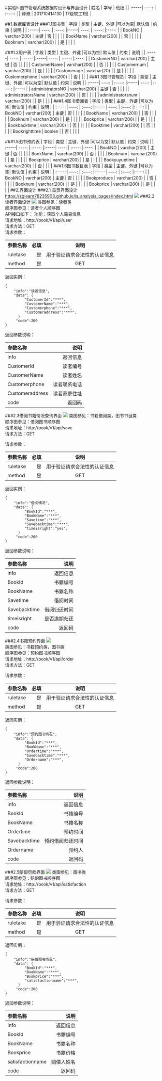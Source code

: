 #实验5.图书管理系统数据库设计与界面设计
| 姓名  |  学号 | 班级 |
| :-----| ----: | :----: |
| 钟港 | 201710414130 | 17级软工1班 |

##1.数据库表设计
###1.1图书表
| 字段  |  类型 | 主键、外键 |可以为空| 默认值  |  约束 | 说明 |
| :-----| ----: | :----: |:-----| ----: | :----: |:----: |
| BookNO  | varchar(200)  | 主键 | 否 |   |   |  |
| BookName  | varchar(200)  |  | 否 |   |   |  |
| Booknum  | varchar(200)  |  | 是 |   |   |  |

###1.2用户表
| 字段  |  类型 | 主键、外键 |可以为空| 默认值  |  约束 | 说明 |
| :-----| ----: | :----: |:-----| ----: | :----: |:----: |
| CustomerNO  | varchar(200)  | 主键 | 否 |   |   |  |
| CustomerName  | varchar(200)  |  | 否 |   |   |  |
| Customernum  | varchar(200)  |  | 是 |   |   |  |
| Customerage  | varchar(20)  |  | 是 |   |   |  |
| Customerphone  | varchar(200)  |  | 否 |   |   |  |
###1.3图书管理员
| 字段  |  类型 | 主键、外键 |可以为空| 默认值  |  约束 | 说明 |
| :-----| ----: | :----: |:-----| ----: | :----: |:----: |
| administratorsNO  | varchar(200)  | 主键 | 否 |   |   |  |
| administratorsName  | varchar(200)  |  | 否 |   |   |  |
| administratorsnum  | varchar(200)  |  | 是 |   |   |  |
###1.4图书借阅表
| 字段  |  类型 | 主键、外键 |可以为空| 默认值  |  约束 | 说明 |
| :-----| ----: | :----: |:-----| ----: | :----: |:----: |
| BookNO  | varchar(200)  | 主键 | 否 |   |   |  |
| BookName  | varchar(200)  |  | 否 |   |   |  |
| Booknum  | varchar(200)  |  | 是 |   |   |  |
| Bookprice  | varchar(200)  |  | 是 |   |   |  |
| Bookbacktime  | varchar(200)  |  | 否 |   |   |  |
| Booktime  | varchar(200)  |  | 否 |   |   |  |
| Bookrighttime  | boolen  |  | 否 |   |   |  |

###1.5图书预约表
| 字段  |  类型 | 主键、外键 |可以为空| 默认值  |  约束 | 说明 |
| :-----| ----: | :----: |:-----| ----: | :----: |:----: |
| BookNO  | varchar(200)  | 主键 | 否 |   |   |  |
| BookName  | varchar(200)  |  | 否 |   |   |  |
| Booknum  | varchar(200)  |  | 是 |   |   |  |
| Bookprice  | varchar(200)  |  | 是 |   |   |  |
| Bookyuyuetime  | varchar(200)  |  | 否 |   |   |  |
###1.6图书数目表
| 字段  |  类型 | 主键、外键 |可以为空| 默认值  |  约束 | 说明 |
| :-----| ----: | :----: |:-----| ----: | :----: |:----: |
| BookNO  | varchar(200)  | 主键 | 否 |   |   |  |
| Bookproduce  | varchar(200)  |  | 否 |   |   |  |
| Booknum  | varchar(200)  |  | 是 |   |   |  |
| Bookprice  | varchar(200)  |  | 是 |   |   |  |
##2.界面设计
###2.1 首页界面设计
 https://zglearn78235903.github.io/is_analysis_pages/index.html
 ![](1.png)
###2.2读者界面设计
![](2.png)
类图参见：读者类  
顺序图参见：读者个人顺序图  
API接口如下：
功能：获取个人简易信息  
请求地址：http://book/v1/api/user  
请求方法：GET  
请求参数：  

| 参数名称  |  必填 | 说明 |
| :-----| ----: | :----: |
| ruletake | 是 | 用于验证请求合法性的认证信息 |
| method | 是 | GET |  
返回实例：  
```androiddatabinding
{
    "info":"读者信息",
    "data": {
         "CustomerId":"***",
         "CustomerName":"***",
         "Customerphone":"***",
         "Customeraddress":"***",
      }
     "code":200
}
```
返回参数说明： 
   
| 参数名称  |  说明 |  
| :-----| ----: | 
| info | 返回信息 |   
| CustomerId | 读者编号 |
| CustomerName | 读者姓名 |
| Customerphone | 读者联系电话 |
| Customeraddress | 读者家庭住址 |
| code | 返回码 |
 
 
 ###2.3借阅书籍情况查询界面
 ![](3.png)
类图参见：书籍借阅类，图书书目类  
顺序图参见：借阅图书顺序图  
请求地址：http://book/v1/api/save  
请求方法：GET     

请求参数：  

| 参数名称  |  必填 | 说明 |
| :-----| ----: | :----: |
| ruletake | 是 | 用于验证请求合法性的认证信息 |
| method | 是 | GET |  
返回实例：  
```androiddatabinding
{
    "info":"借阅情况",
    "data": {
         "BookId":"***",
         "BookName":"***",
         "Savetime":"***",
         "Savebacktime":"***",
         "timeisright":"yes",
      }
     "code":200
}
```
返回参数说明： 
   
| 参数名称  |  说明 |  
| :-----| ----: | 
| info | 返回信息 |   
| BookId | 书籍编号 |
| BookName | 书籍名称 |
| Savetime | 借阅时间 |
| Savebacktime | 借阅归还时间 |  
| timeisright | 是否逾期归还 |
| code | 返回码 |

###2.4书籍预约界面
![](4.png)  
类图参见：书籍预约类，图书类  
顺序图参见：预约图书顺序图  
请求地址：http://book/v1/api/order   
请求方法：GET     

请求参数：  

| 参数名称  |  必填 | 说明 |
| :-----| ----: | :----: |
| ruletake | 是 | 用于验证请求合法性的认证信息 |
| method | 是 | GET |  
返回实例：  
```androiddatabinding
{
    "info":"预约图书情况",
    "data": {
         "BookId":"***",
         "BookName":"***",
         "Ordertime":"***",
         "Savebacktime":"***",
         "Ordername":"***",
      }
     "code":200
}
```
返回参数说明： 
   
| 参数名称  |  说明 |  
| :-----| ----: | 
| info | 返回信息 |   
| BookId | 书籍编号 |
| BookName | 书籍名称 |
| Ordertime | 预约时间 |
| Savebacktime | 预约借阅归还时间 |  
|Ordername | 预约人 |
| code | 返回码 |

###2.5赔偿罚款界面
![](5.png)
类图参见：图书类  
顺序图参见：赔偿图书顺序图  
请求地址：http://book/v1/api/satisfaction   
请求方法：GET     

请求参数：  

| 参数名称  |  必填 | 说明 |
| :-----| ----: | :----: |
| ruletake | 是 | 用于验证请求合法性的认证信息 |
| method | 是 | GET |  
返回实例：  
```androiddatabinding
{
    "info":"赔偿图书情况",
    "data": {
         "BookId":"***",
         "BookName":"***",
         "Bookprice":"***",
         "satisfactionname":"***",
      }
     "code":200
}
```
返回参数说明： 
   
| 参数名称  |  说明 |  
| :-----| ----: | 
| info | 返回信息 |   
| BookId | 书籍编号 |
| BookName | 书籍名称 |
| Bookprice | 书籍价格 |  
|satisfactionname | 赔偿人姓名 |
| code | 返回码 |